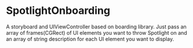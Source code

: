 # SpotlightOnboarding
A storyboard and UIViewController based on boarding library.  Just pass an array of frames(CGRect) of UI elements you want to throw Spotlight on and an array of string description for each UI element you want to display. 
